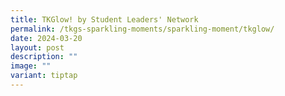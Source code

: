 ```yaml
---
title: TKGlow! by Student Leaders' Network
permalink: /tkgs-sparkling-moments/sparkling-moment/tkglow/
date: 2024-03-20
layout: post
description: ""
image: ""
variant: tiptap
---
```

